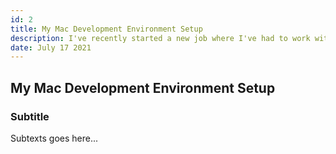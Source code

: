 ```yaml
---
id: 2
title: My Mac Development Environment Setup
description: I've recently started a new job where I've had to work with a Macbook for the first time in my life.
date: July 17 2021
---
```


## My Mac Development Environment Setup

### Subtitle

Subtexts goes here...

<!--- MARKDOWN LINKS -->

[example]: https://www.example.com
